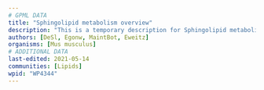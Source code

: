 ```yaml
---
# GPML DATA
title: "Sphingolipid metabolism overview"
description: "This is a temporary description for Sphingolipid metabolism overview"
authors: [DeSl, Egonw, MaintBot, Eweitz]
organisms: [Mus musculus]
# ADDITIONAL DATA
last-edited: 2021-05-14
communities: [Lipids]
wpid: "WP4344"
---
```

